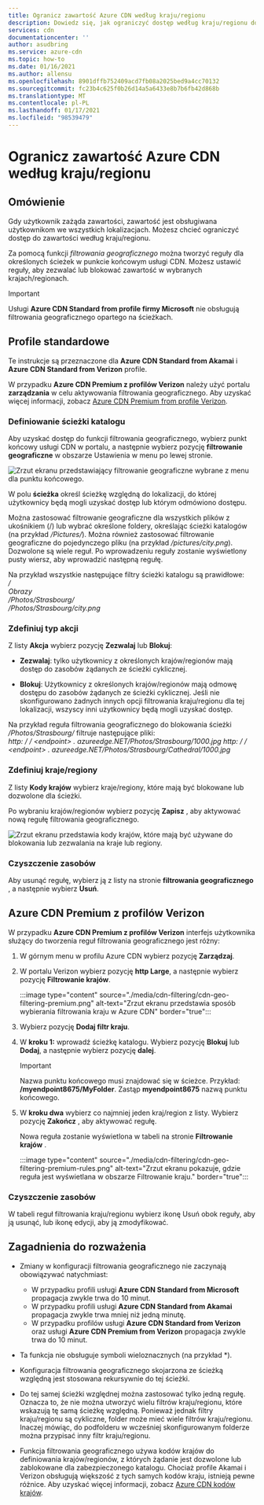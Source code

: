 ```yaml
---
title: Ogranicz zawartość Azure CDN według kraju/regionu
description: Dowiedz się, jak ograniczyć dostęp według kraju/regionu do zawartości Azure CDN przy użyciu funkcji filtrowania geograficznego.
services: cdn
documentationcenter: ''
author: asudbring
ms.service: azure-cdn
ms.topic: how-to
ms.date: 01/16/2021
ms.author: allensu
ms.openlocfilehash: 8901dffb752409acd7fb08a2025bed9a4cc70132
ms.sourcegitcommit: fc23b4c625f0b26d14a5a6433e8b7b6fb42d868b
ms.translationtype: MT
ms.contentlocale: pl-PL
ms.lasthandoff: 01/17/2021
ms.locfileid: "98539479"
---
```

# <a name="restrict-azure-cdn-content-by-countryregion"></a>Ogranicz zawartość Azure CDN według kraju/regionu

## <a name="overview"></a>Omówienie
Gdy użytkownik zażąda zawartości, zawartość jest obsługiwana użytkownikom we wszystkich lokalizacjach. Możesz chcieć ograniczyć dostęp do zawartości według kraju/regionu. 

Za pomocą funkcji *filtrowania geograficznego* można tworzyć reguły dla określonych ścieżek w punkcie końcowym usługi CDN. Możesz ustawić reguły, aby zezwalać lub blokować zawartość w wybranych krajach/regionach.

> [!IMPORTANT]
> Usługi **Azure CDN Standard from profile firmy Microsoft** nie obsługują filtrowania geograficznego opartego na ścieżkach.
> 

## <a name="standard-profiles"></a>Profile standardowe

Te instrukcje są przeznaczone dla **Azure CDN Standard from Akamai** i **Azure CDN Standard from Verizon** profile.

W przypadku **Azure CDN Premium z profilów Verizon** należy użyć portalu **zarządzania** w celu aktywowania filtrowania geograficznego. Aby uzyskać więcej informacji, zobacz [Azure CDN Premium from profile Verizon](#azure-cdn-premium-from-verizon-profiles).

### <a name="define-the-directory-path"></a>Definiowanie ścieżki katalogu
Aby uzyskać dostęp do funkcji filtrowania geograficznego, wybierz punkt końcowy usługi CDN w portalu, a następnie wybierz pozycję **filtrowanie geograficzne** w obszarze Ustawienia w menu po lewej stronie. 

![Zrzut ekranu przedstawiający filtrowanie geograficzne wybrane z menu dla punktu końcowego.](./media/cdn-filtering/cdn-geo-filtering-standard.png)

W polu **ścieżka** określ ścieżkę względną do lokalizacji, do której użytkownicy będą mogli uzyskać dostęp lub którym odmówiono dostępu. 

Można zastosować filtrowanie geograficzne dla wszystkich plików z ukośnikiem (/) lub wybrać określone foldery, określając ścieżki katalogów (na przykład */Pictures/*). Można również zastosować filtrowanie geograficzne do pojedynczego pliku (na przykład */pictures/city.png*). Dozwolone są wiele reguł. Po wprowadzeniu reguły zostanie wyświetlony pusty wiersz, aby wprowadzić następną regułę.

Na przykład wszystkie następujące filtry ścieżki katalogu są prawidłowe:   
*/*                                 
*Obrazy*     
*/Photos/Strasbourg/*     
*/Photos/Strasbourg/city.png*

### <a name="define-the-type-of-action"></a>Zdefiniuj typ akcji

Z listy **Akcja** wybierz pozycję **Zezwalaj** lub **Blokuj**: 

- **Zezwalaj**: tylko użytkownicy z określonych krajów/regionów mają dostęp do zasobów żądanych ze ścieżki cyklicznej.

- **Blokuj**: Użytkownicy z określonych krajów/regionów mają odmowę dostępu do zasobów żądanych ze ścieżki cyklicznej. Jeśli nie skonfigurowano żadnych innych opcji filtrowania kraju/regionu dla tej lokalizacji, wszyscy inni użytkownicy będą mogli uzyskać dostęp.

Na przykład reguła filtrowania geograficznego do blokowania ścieżki */Photos/Strasbourg/* filtruje następujące pliki:     
*http: \/ / \<endpoint> . azureedge.NET/Photos/Strasbourg/1000.jpg* 
 *http: \/ / \<endpoint> . azureedge.NET/Photos/Strasbourg/Cathedral/1000.jpg*

### <a name="define-the-countriesregions"></a>Zdefiniuj kraje/regiony

Z listy **Kody krajów** wybierz kraje/regiony, które mają być blokowane lub dozwolone dla ścieżki. 

Po wybraniu krajów/regionów wybierz pozycję **Zapisz** , aby aktywować nową regułę filtrowania geograficznego. 

![Zrzut ekranu przedstawia kody krajów, które mają być używane do blokowania lub zezwalania na kraje lub regiony.](./media/cdn-filtering/cdn-geo-filtering-rules.png)

### <a name="clean-up-resources"></a>Czyszczenie zasobów

Aby usunąć regułę, wybierz ją z listy na stronie **filtrowania geograficznego** , a następnie wybierz **Usuń**.

## <a name="azure-cdn-premium-from-verizon-profiles"></a>Azure CDN Premium z profilów Verizon

W przypadku **Azure CDN Premium z profilów Verizon** interfejs użytkownika służący do tworzenia reguł filtrowania geograficznego jest różny:

1. W górnym menu w profilu Azure CDN wybierz pozycję **Zarządzaj**.

2. W portalu Verizon wybierz pozycję **http Large**, a następnie wybierz pozycję **Filtrowanie krajów**.

    :::image type="content" source="./media/cdn-filtering/cdn-geo-filtering-premium.png" alt-text="Zrzut ekranu przedstawia sposób wybierania filtrowania kraju w Azure CDN" border="true":::
  
3. Wybierz pozycję **Dodaj filtr kraju**.

4. W **kroku 1:** wprowadź ścieżkę katalogu. Wybierz pozycję **Blokuj** lub **Dodaj**, a następnie wybierz pozycję **dalej**.

    > [!IMPORTANT]
    > Nazwa punktu końcowego musi znajdować się w ścieżce.  Przykład: **/myendpoint8675/MyFolder**.  Zastąp **myendpoint8675** nazwą punktu końcowego.
    > 
    
5. W **kroku dwa** wybierz co najmniej jeden kraj/region z listy. Wybierz pozycję **Zakończ** , aby aktywować regułę. 
    
    Nowa reguła zostanie wyświetlona w tabeli na stronie **Filtrowanie krajów** .
    
    :::image type="content" source="./media/cdn-filtering/cdn-geo-filtering-premium-rules.png" alt-text="Zrzut ekranu pokazuje, gdzie reguła jest wyświetlana w obszarze Filtrowanie kraju." border="true":::
 
### <a name="clean-up-resources"></a>Czyszczenie zasobów
W tabeli reguł filtrowania kraju/regionu wybierz ikonę Usuń obok reguły, aby ją usunąć, lub ikonę edycji, aby ją zmodyfikować.

## <a name="considerations"></a>Zagadnienia do rozważenia
* Zmiany w konfiguracji filtrowania geograficznego nie zaczynają obowiązywać natychmiast:
   * W przypadku profili usługi **Azure CDN Standard from Microsoft** propagacja zwykle trwa do 10 minut. 
   * W przypadku profili usługi **Azure CDN Standard from Akamai** propagacja zwykle trwa mniej niż jedną minutę. 
   * W przypadku profilów usługi **Azure CDN Standard from Verizon** oraz usługi **Azure CDN Premium from Verizon** propagacja zwykle trwa do 10 minut. 
 
* Ta funkcja nie obsługuje symboli wieloznacznych (na przykład *).

* Konfiguracja filtrowania geograficznego skojarzona ze ścieżką względną jest stosowana rekursywnie do tej ścieżki.

* Do tej samej ścieżki względnej można zastosować tylko jedną regułę. Oznacza to, że nie można utworzyć wielu filtrów kraju/regionu, które wskazują tę samą ścieżkę względną. Ponieważ jednak filtry kraju/regionu są cykliczne, folder może mieć wiele filtrów kraju/regionu. Inaczej mówiąc, do podfolderu w wcześniej skonfigurowanym folderze można przypisać inny filtr kraju/regionu.

* Funkcja filtrowania geograficznego używa kodów krajów do definiowania krajów/regionów, z których żądanie jest dozwolone lub zablokowane dla zabezpieczonego katalogu. Chociaż profile Akamai i Verizon obsługują większość z tych samych kodów kraju, istnieją pewne różnice. Aby uzyskać więcej informacji, zobacz [Azure CDN kodów krajów](/previous-versions/azure/mt761717(v=azure.100)). 

